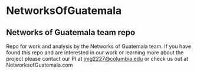 # NetworksOfGuatemala
Networks of Guatemala team repo 
------

Repo for work and analysis by the Networks of Guatemala team. 
If you have found this repo and are interested in our work or learning 
more about the project please contact our PI at jmg2227@columbia.edu or 
check us out at NetworksofGuatemala.com

